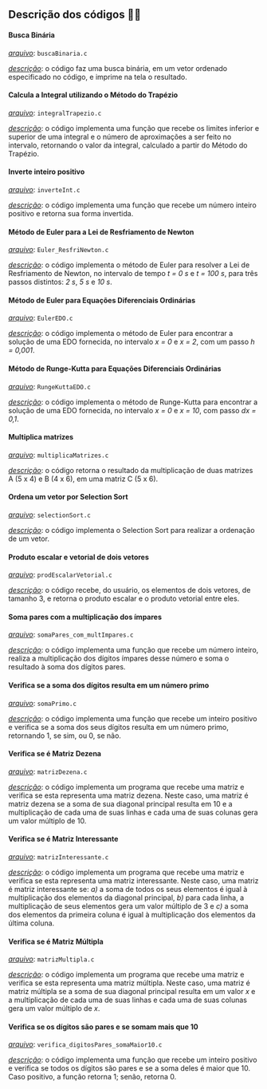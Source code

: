 ## Descrição dos códigos :woman_technologist:

#### Busca Binária

_<u>arquivo</u>_: `buscaBinaria.c`

_<u>descrição</u>_: o código faz uma busca binária, em um vetor ordenado especificado no código, e imprime na tela o resultado.

#### Calcula a Integral utilizando o Método do Trapézio

*<u>arquivo</u>*: `integralTrapezio.c`

*<u>descrição</u>*: o código implementa uma função que recebe os limites inferior e superior de uma integral e o número de aproximações a ser feito no intervalo, retornando o valor da integral, calculado a partir do Método do Trapézio.

#### Inverte inteiro positivo

*<u>arquivo</u>*: `inverteInt.c`

*<u>descrição</u>*: o código implementa uma função que recebe um número inteiro positivo e retorna sua forma invertida.

#### Método de Euler para a Lei de Resfriamento de Newton

*<u>arquivo</u>*: `Euler_ResfriNewton.c`

*<u>descrição</u>*: o código implementa o método de Euler para resolver a Lei de Resfriamento de Newton, no intervalo de tempo _t = 0 s_ e _t = 100 s_, para três passos distintos: _2 s_, _5 s_ e _10 s_.

#### Método de Euler para Equações Diferenciais Ordinárias

*<u>arquivo</u>*: `EulerEDO.c`

*<u>descrição</u>*: o código implementa o método de Euler para encontrar a solução de uma EDO fornecida, no intervalo _x = 0_ e _x = 2_, com um passo _h = 0,001_.

#### Método de Runge-Kutta para Equações Diferenciais Ordinárias

*<u>arquivo</u>*: `RungeKuttaEDO.c`

*<u>descrição</u>*: o código implementa o método de Runge-Kutta para encontrar a solução de uma EDO fornecida, no intervalo _x = 0_ e _x = 10_, com passo _dx = 0,1_.

#### Multiplica matrizes

*<u>arquivo</u>*: `multiplicaMatrizes.c`

*<u>descrição</u>*: o código retorna o resultado da multiplicação de duas matrizes A (5 x 4) e B (4 x 6), em uma matriz C (5 x 6).

#### Ordena um vetor por Selection Sort

*<u>arquivo</u>*: `selectionSort.c`

*<u>descrição</u>*: o código implementa o Selection Sort para realizar a ordenação de um vetor.

#### Produto escalar e vetorial de dois vetores

*<u>arquivo</u>*: `prodEscalarVetorial.c`

*<u>descrição</u>*: o código recebe, do usuário, os elementos de dois vetores, de tamanho 3, e retorna o produto escalar e o produto vetorial entre eles.

#### Soma pares com a multiplicação dos ímpares

*<u>arquivo</u>*: `somaPares_com_multImpares.c`

*<u>descrição</u>*: o código implementa uma função que recebe um número inteiro, realiza a multiplicação dos dígitos ímpares desse número e soma o resultado à soma dos dígitos pares.

#### Verifica se a soma dos dígitos resulta em um número primo

*<u>arquivo</u>*: `somaPrimo.c`

*<u>descrição</u>*: o código implementa uma função que recebe um inteiro positivo e verifica se a soma dos seus dígitos resulta em um número primo, retornando 1, se sim, ou 0, se não.

#### Verifica se é Matriz Dezena

*<u>arquivo</u>*: `matrizDezena.c`

*<u>descrição</u>*: o código implementa um programa que recebe uma matriz e verifica se esta representa uma matriz dezena. Neste caso, uma matriz é matriz dezena se a soma de sua diagonal principal resulta em 10 e a multiplicação de cada uma de suas linhas e cada uma de suas colunas gera um valor múltiplo de 10.

#### Verifica se é Matriz Interessante

*<u>arquivo</u>*: `matrizInteressante.c`

*<u>descrição</u>*: o código implementa um programa que recebe uma matriz e verifica se esta representa uma matriz interessante. Neste caso, uma matriz é matriz interessante se: *a)* a soma de todos os seus elementos é igual à multiplicação dos elementos da diagonal principal, *b)* para cada linha, a multiplicação de seus elementos gera um valor múltiplo de 3 e *c)* a soma dos elementos da primeira coluna é igual à multiplicação dos elementos da última coluna.

#### Verifica se é Matriz Múltipla

*<u>arquivo</u>*: `matrizMultipla.c`

*<u>descrição</u>*: o código implementa um programa que recebe uma matriz e verifica se esta representa uma matriz múltipla. Neste caso, uma matriz é matriz múltipla se a soma de sua diagonal principal resulta em um valor _x_ e a multiplicação de cada uma de suas linhas e cada uma de suas colunas gera um valor múltiplo de _x_.

#### Verifica se os dígitos são pares e se somam mais que 10

*<u>arquivo</u>*: `verifica_digitosPares_somaMaior10.c`

*<u>descrição</u>*: o código implementa uma função que recebe um inteiro positivo e verifica se  todos os dígitos são pares e se a soma deles é maior que 10. Caso positivo, a função retorna 1; senão, retorna 0.





